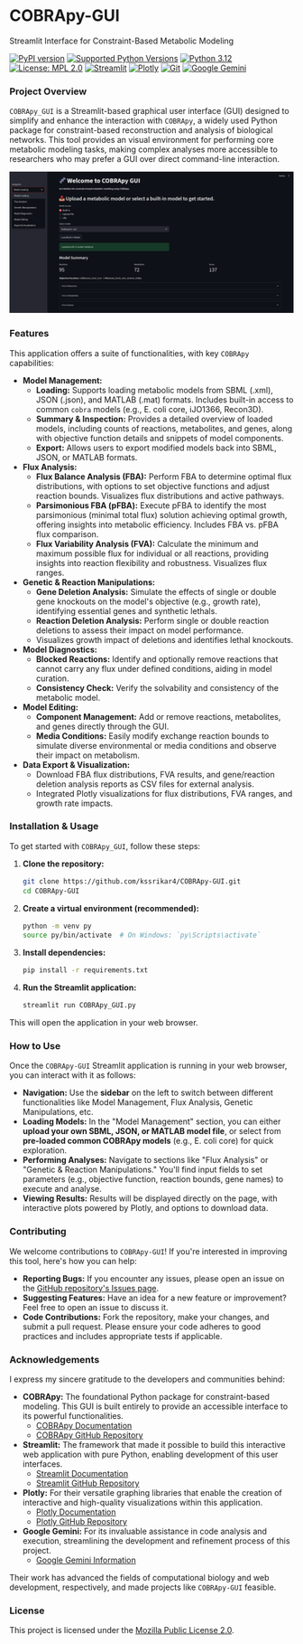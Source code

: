# COBRApy-GUI
Streamlit Interface for Constraint-Based Metabolic Modeling

[![PyPI version](https://img.shields.io/pypi/v/cobra.svg)](https://pypi.org/project/cobra/)
[![Supported Python Versions](https://img.shields.io/pypi/pyversions/cobra.svg)](https://pypi.org/project/cobra/)
[![Python 3.12](https://img.shields.io/badge/python-3.12-blue.svg)](https://www.python.org/downloads/release/python-3120/)
[![License: MPL 2.0](https://img.shields.io/badge/License-MPL_2.0-brightgreen.svg)](https://opensource.org/licenses/MPL-2.0)
[![Streamlit](https://img.shields.io/badge/Streamlit-FF4B4B?style=for-the-badge&logo=streamlit&logoColor=white)](https://streamlit.io)
[![Plotly](https://img.shields.io/badge/Plotly-27636C?style=for-the-badge&logo=plotly&logoColor=white)](https://plotly.com/)
[![Git](https://img.shields.io/badge/Version%20Control-Git-F05032?style=for-the-badge&logo=git&logoColor=white)](https://git-scm.com/)
[![Google Gemini](https://img.shields.io/badge/Google%20Gemini-4285F4?style=for-the-badge&logo=google&logoColor=white)](https://gemini.google.com/)

### Project Overview

`COBRApy_GUI` is a Streamlit-based graphical user interface (GUI) designed to simplify and enhance the interaction with `COBRApy`, a widely used Python package for constraint-based reconstruction and analysis of biological networks. This tool provides an visual environment for performing core metabolic modeling tasks, making complex analyses more accessible to researchers who may prefer a GUI over direct command-line interaction.

![Preview](.github/GUI.png)

### Features

This application offers a suite of functionalities, with key `COBRApy` capabilities:

  * **Model Management:**
      * **Loading:** Supports loading metabolic models from SBML (.xml), JSON (.json), and MATLAB (.mat) formats. Includes built-in access to common `cobra` models (e.g., E. coli core, iJO1366, Recon3D).
      * **Summary & Inspection:** Provides a detailed overview of loaded models, including counts of reactions, metabolites, and genes, along with objective function details and snippets of model components.
      * **Export:** Allows users to export modified models back into SBML, JSON, or MATLAB formats.
  * **Flux Analysis:**
      * **Flux Balance Analysis (FBA):** Perform FBA to determine optimal flux distributions, with options to set objective functions and adjust reaction bounds. Visualizes flux distributions and active pathways.
      * **Parsimonious FBA (pFBA):** Execute pFBA to identify the most parsimonious (minimal total flux) solution achieving optimal growth, offering insights into metabolic efficiency. Includes FBA vs. pFBA flux comparison.
      * **Flux Variability Analysis (FVA):** Calculate the minimum and maximum possible flux for individual or all reactions, providing insights into reaction flexibility and robustness. Visualizes flux ranges.
  * **Genetic & Reaction Manipulations:**
      * **Gene Deletion Analysis:** Simulate the effects of single or double gene knockouts on the model's objective (e.g., growth rate), identifying essential genes and synthetic lethals.
      * **Reaction Deletion Analysis:** Perform single or double reaction deletions to assess their impact on model performance.
      * Visualizes growth impact of deletions and identifies lethal knockouts.
  * **Model Diagnostics:**
      * **Blocked Reactions:** Identify and optionally remove reactions that cannot carry any flux under defined conditions, aiding in model curation.
      * **Consistency Check:** Verify the solvability and consistency of the metabolic model.
  * **Model Editing:**
      * **Component Management:** Add or remove reactions, metabolites, and genes directly through the GUI.
      * **Media Conditions:** Easily modify exchange reaction bounds to simulate diverse environmental or media conditions and observe their impact on metabolism.
  * **Data Export & Visualization:**
      * Download FBA flux distributions, FVA results, and gene/reaction deletion analysis reports as CSV files for external analysis.
      * Integrated Plotly visualizations for flux distributions, FVA ranges, and growth rate impacts.

### Installation & Usage

To get started with `COBRApy_GUI`, follow these steps:

1.  **Clone the repository:**
    ```bash
    git clone https://github.com/kssrikar4/COBRApy-GUI.git
    cd COBRApy-GUI
    ```
2.  **Create a virtual environment (recommended):**
    ```bash
    python -m venv py
    source py/bin/activate  # On Windows: `py\Scripts\activate`
    ```
3.  **Install dependencies:**
    ```bash
    pip install -r requirements.txt
    ```
4.  **Run the Streamlit application:**
    ```bash
    streamlit run COBRApy_GUI.py
    ```

This will open the application in your web browser.

### How to Use

Once the `COBRApy-GUI` Streamlit application is running in your web browser, you can interact with it as follows:

  * **Navigation:** Use the **sidebar** on the left to switch between different functionalities like Model Management, Flux Analysis, Genetic Manipulations, etc.
  * **Loading Models:** In the "Model Management" section, you can either **upload your own SBML, JSON, or MATLAB model file**, or select from **pre-loaded common COBRApy models** (e.g., E. coli core) for quick exploration.
  * **Performing Analyses:** Navigate to sections like "Flux Analysis" or "Genetic & Reaction Manipulations." You'll find input fields to set parameters (e.g., objective function, reaction bounds, gene names)  to execute and analyse.
  * **Viewing Results:** Results will be displayed directly on the page, with interactive plots powered by Plotly, and options to download data.

### Contributing

We welcome contributions to `COBRApy-GUI`\! If you're interested in improving this tool, here's how you can help:

  * **Reporting Bugs:** If you encounter any issues, please open an issue on the [GitHub repository's Issues page](https://www.google.com/search?q=https://github.com/kssrikar4/COBRApy-GUI/issues).
  * **Suggesting Features:** Have an idea for a new feature or improvement? Feel free to open an issue to discuss it.
  * **Code Contributions:** Fork the repository, make your changes, and submit a pull request. Please ensure your code adheres to good practices and includes appropriate tests if applicable.


### Acknowledgements

I express my sincere gratitude to the developers and communities behind:

* **COBRApy:** The foundational Python package for constraint-based modeling. This GUI is built entirely to provide an accessible interface to its powerful functionalities.
    * [COBRApy Documentation](https://cobrapy.readthedocs.io/)
    * [COBRApy GitHub Repository](https://github.com/opencobra/cobrapy)
* **Streamlit:** The framework that made it possible to build this interactive web application with pure Python, enabling development of this user interfaces.
    * [Streamlit Documentation](https://docs.streamlit.io/)
    * [Streamlit GitHub Repository](https://github.com/streamlit/streamlit)
 * **Plotly:** For their versatile graphing libraries that enable the creation of interactive and high-quality visualizations within this application.
      * [Plotly Documentation](https://plotly.com/python/)
      * [Plotly GitHub Repository](https://github.com/plotly/plotly.py)
  * **Google Gemini:** For its invaluable assistance in code analysis and execution, streamlining the development and refinement process of this project.
      * [Google Gemini Information](https://gemini.google.com/)

Their work has advanced the fields of computational biology and web development, respectively, and made projects like `COBRApy-GUI` feasible.

### License

This project is licensed under the [Mozilla Public License 2.0](https://opensource.org/licenses/MPL-2.0).

